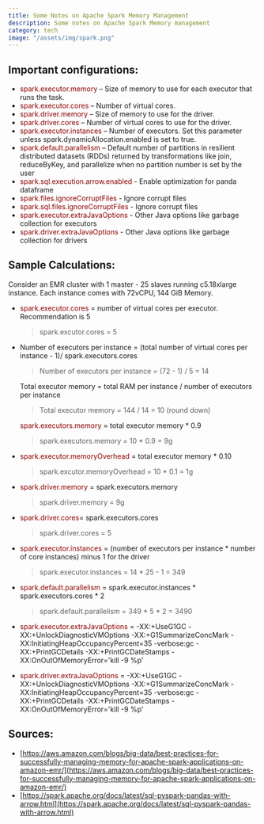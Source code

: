 ```yaml
---
title: Some Notes on Apache Spark Memory Management
description: Some notes on Apache Spark Memory management
category: tech
image: "/assets/img/spark.png"
---
```


## Important configurations:
* <span style="color: darkred">spark.executor.memory</span> – Size of memory to use for each executor that runs the task.
* <span style="color: darkred">spark.executor.cores</span> – Number of virtual cores.
* <span style="color: darkred">spark.driver.memory</span> – Size of memory to use for the driver.
* <span style="color: darkred">spark.driver.cores</span> – Number of virtual cores to use for the driver.
* <span style="color: darkred">spark.executor.instances</span> – Number of executors. Set this parameter unless spark.dynamicAllocation.enabled is set to true.
* <span style="color: darkred">spark.default.parallelism</span> – Default number of partitions in resilient distributed datasets (RDDs) returned by transformations like join, reduceByKey, and parallelize when no partition number is set by the user
* <span style="color: darkred">spark.sql.execution.arrow.enabled</span> - Enable optimization for panda dataframe
* <span style="color: darkred">spark.files.ignoreCorruptFiles</span> - Ignore corrupt files
* <span style="color: darkred">spark.sql.files.ignoreCorruptFiles</span> - Ignore corrupt files
* <span style="color: darkred">spark.executor.extraJavaOptions</span> - Other Java options like garbage collection for executors
* <span style="color: darkred">spark.driver.extraJavaOptions</span> - Other Java options like garbage collection for drivers

## Sample Calculations:

Consider an EMR cluster with 1 master - 25 slaves running c5.18xlarge instance. Each instance comes with 72vCPU, 144 GiB Memory.

* <span style="color: darkred">spark.executor.cores</span> = number of virtual cores per executor. Recommendation is 5
  > spark.excutor.cores = 5
* Number of executors per instance = (total number of virtual cores per instance - 1)/ spark.executors.cores<br>
	 > Number of executors per instance = (72 - 1) / 5 = 14
	 
	 Total executor memory = total RAM per instance / number of executors per instance<br>
	 > Total executor memory = 144 / 14 = 10 (round down)
	 
	 <span style="color: darkred">spark.executors.memory</span> = total executor memory * 0.9
	 > spark.executors.memory = 10 * 0.9 = 9g
	 
* <span style="color: darkred">spark.executor.memoryOverhead</span> = total executor memory * 0.10
   > spark.excutor.memoryOverhead = 10 * 0.1 = 1g
* <span style="color: darkred">spark.driver.memory</span> = spark.executors.memory
   > spark.driver.memory = 9g
* <span style="color: darkred">spark.driver.cores</span>= spark.executors.cores
   > spark.driver.cores = 5
* <span style="color: darkred">spark.executor.instances</span> = (number of executors per instance * number of core instances) minus 1 for the driver
   > spark.executor.instances = 14 * 25 - 1 = 349
* <span style="color: darkred">spark.default.parallelism</span> = spark.executor.instances * spark.executors.cores * 2
   > spark.default.parallelism = 349 * 5 * 2 = 3490
* <span style="color: darkred">spark.executor.extraJavaOptions</span> = -XX:+UseG1GC -XX:+UnlockDiagnosticVMOptions -XX:+G1SummarizeConcMark -XX:InitiatingHeapOccupancyPercent=35 -verbose:gc -XX:+PrintGCDetails -XX:+PrintGCDateStamps -XX:OnOutOfMemoryError='kill -9 %p'
* <span style="color: darkred">spark.driver.extraJavaOptions</span> = -XX:+UseG1GC -XX:+UnlockDiagnosticVMOptions -XX:+G1SummarizeConcMark -XX:InitiatingHeapOccupancyPercent=35 -verbose:gc -XX:+PrintGCDetails -XX:+PrintGCDateStamps -XX:OnOutOfMemoryError='kill -9 %p'

## Sources:
* [https://aws.amazon.com/blogs/big-data/best-practices-for-successfully-managing-memory-for-apache-spark-applications-on-amazon-emr/](https://aws.amazon.com/blogs/big-data/best-practices-for-successfully-managing-memory-for-apache-spark-applications-on-amazon-emr/)
* [https://spark.apache.org/docs/latest/sql-pyspark-pandas-with-arrow.html](https://spark.apache.org/docs/latest/sql-pyspark-pandas-with-arrow.html)